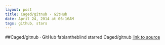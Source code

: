 ```yaml
---
layout: post
title: Caged/gitnub · GitHub
date: April 24, 2014 at 06:16AM
tags: github, stars
---
```

##Caged/gitnub · GitHub
fabiantheblind starred Caged/gitnub
[link to source](http://ift.tt/1f8Hy2U) 
